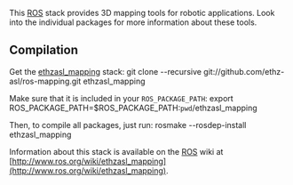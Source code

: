 This [ROS] stack provides 3D mapping tools for robotic applications.
Look into the individual packages for more information about these tools.

Compilation
-----------

Get the [ethzasl_mapping] stack:
	git clone --recursive git://github.com/ethz-asl/ros-mapping.git ethzasl_mapping

Make sure that it is included in your `ROS_PACKAGE_PATH`:
	export ROS_PACKAGE_PATH=$ROS_PACKAGE_PATH:`pwd`/ethzasl_mapping

Then, to compile all packages, just run:
	rosmake --rosdep-install ethzasl_mapping

Information about this stack is available on the [ROS] wiki at [http://www.ros.org/wiki/ethzasl_mapping](http://www.ros.org/wiki/ethzasl_mapping).

[ROS]: http://www.ros.org
[ethzasl_mapping]: http://www.ros.org/wiki/ethzasl_mapping
